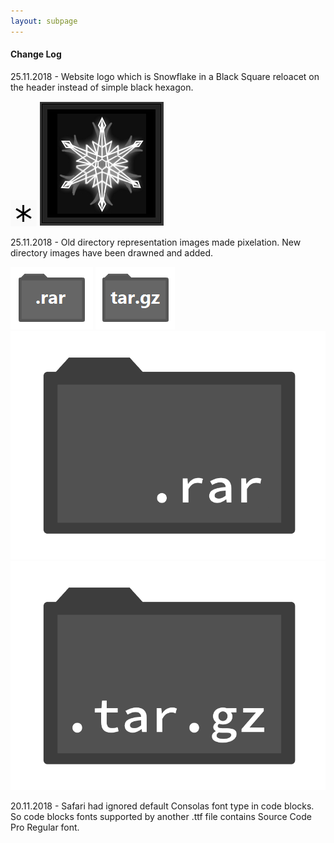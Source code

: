 ```yaml
---
layout: subpage
---
```


#### Change Log

25.11.2018 - Website logo which is Snowflake in a Black Square reloacet on the header instead of simple black hexagon.

<div class="dir_zone">
<img class="dir" src="../images/hexagon.png">
<img class="dir" src="../images/siteicon2.2.png">
</div>

25.11.2018 - Old directory representation images made pixelation. New directory images have been drawned and added.

<div class="dir_zone">
<img class="dir" src="../images/dir_rar.png">
<img class="dir" src="../images/dir_targz.png">
<img class="dir" src="../cs/dir_rar.png">
<img class="dir" src="../cs/dir_targz.png">
</div>

20.11.2018 - Safari had ignored default Consolas font type in code blocks. So code blocks fonts supported by another .ttf file contains Source Code Pro Regular font. 

